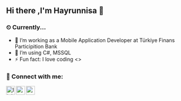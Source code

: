 
## Hi there ,I'm Hayrunnisa 👋

<!--<p align="left"> <img src=https://komarev.com/ghpvc/?username=hayrunnisabulut alt=hayrunnisabulut/> </p>-->

### ⏲ Currently...
- 🔭 I’m working as a Mobile Application Developer at Türkiye Finans Participition Bank
- 🌱 I’m using C#, MSSQL
- ⚡ Fun fact: I love coding <>


### 📩 Connect with me:

[<img align="left" alt="linkedin | LinkedIn" width="24px" src="https://cdn.jsdelivr.net/npm/simple-icons@v4/icons/linkedin.svg" />][linkedin]
[<img align="left" height="24" width="24" src="https://cdn.jsdelivr.net/npm/simple-icons@v4/icons/gmail.svg" />][gmail]
[<img align="left" height="24" width="24" src="https://www.hackerrank.com/hayrunnisa_bulu1" />][hackerrank]
<br />

[hackerrank]: https://www.hackerrank.com/hayrunnisa_bulu1
[linkedin]:  https://www.linkedin.com/in/hayrunnisabulut
[gmail]: mailto:eceyeliss@gmail.com

<br />



<br />
<!--
<h3 align="left">Languages and Tools:</h3>
<p align="left">
    <a href="https://www.postgresql.org" target="_blank"> <img src="https://raw.githubusercontent.com/devicons/devicon/master/icons/postgresql/postgresql-original-wordmark.svg" alt="postgresql" width="40" height="40"/> </a>
    <a href="https://www.python.org" target="_blank"> <img src="https://raw.githubusercontent.com/devicons/devicon/master/icons/python/python-original.svg" alt="python" width="40" height="40"/> </a>    
    </p>
[vsCode]: https://code.visualstudio.com/
<br /> -->
